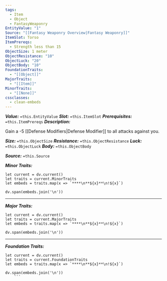 ```yaml
---
tags:
  - Item
  - Object
  - FantasyWeaponry
EntityValue: "1"
Source: "[[Fantasy Weaponry Overview|Fantasy Weaponry]]"
ItemSlot: Torso
ItemPrereqs:
  - Strength less than 15
ObjectSize: 1 meter
ObjectResistance: "10"
ObjectLuck: "20"
ObjectBody: "10"
FoundationTraits:
  - "[[Object]]"
MajorTraits:
  - "[[Item]]"
MinorTraits:
  - "[[None]]"
cssclasses:
  - clean-embeds
---
```

***Value:*** `=this.EntityValue`
***Slot:*** `=this.ItemSlot`
***Prerequisites:*** `=this.ItemPrereqs`
***Description:***

Gain a -5 [[Defense Modifiers|Defense Modifier]] to all attacks against you.

***Size:*** `=this.ObjectSize`
***Resistance:*** `=this.ObjectResistance`
***Luck:*** `=this.ObjectLuck`
***Body:*** `=this.ObjectBody`

***Source:*** `=this.Source`

***Minor Traits:***
```dataviewjs
let current = dv.current()
let traits = current.MinorTraits
let embeds = traits.map(x => `****\n**${x}**\n!${x}`)

dv.span(embeds.join('\n'))
```
****

***Major Traits:***
```dataviewjs
let current = dv.current()
let traits = current.MajorTraits
let embeds = traits.map(x => `****\n**${x}**\n!${x}`)

dv.span(embeds.join('\n'))
```
****

***Foundation Traits:***
```dataviewjs
let current = dv.current()
let traits = current.FoundationTraits
let embeds = traits.map(x => `****\n**${x}**\n!${x}`)

dv.span(embeds.join('\n'))
	```